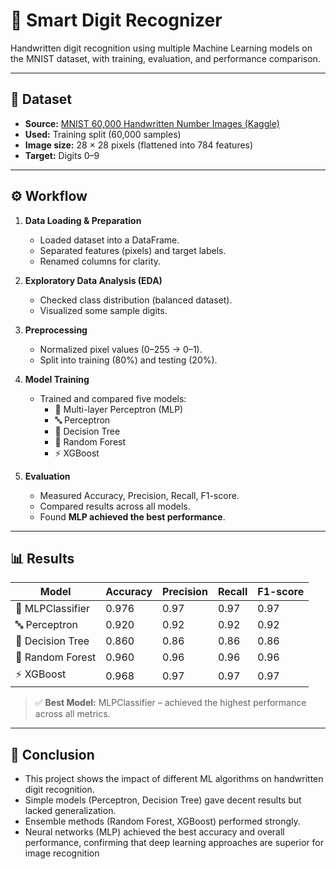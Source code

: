 # 📘 Smart Digit Recognizer

Handwritten digit recognition using multiple Machine Learning models on the MNIST dataset, with training, evaluation, and performance comparison.

---

## 📂 Dataset

- **Source:** [MNIST 60,000 Handwritten Number Images (Kaggle)](https://www.kaggle.com/datasets/oddrationale/mnist-in-csv)  
- **Used:** Training split (60,000 samples)  
- **Image size:** 28 × 28 pixels (flattened into 784 features)  
- **Target:** Digits 0–9  

---

## ⚙️ Workflow

1. **Data Loading & Preparation**
   - Loaded dataset into a DataFrame.
   - Separated features (pixels) and target labels.
   - Renamed columns for clarity.

2. **Exploratory Data Analysis (EDA)**
   - Checked class distribution (balanced dataset).
   - Visualized some sample digits.

3. **Preprocessing**
   - Normalized pixel values (0–255 → 0–1).
   - Split into training (80%) and testing (20%).

4. **Model Training**
   - Trained and compared five models:
     - 🧠 Multi-layer Perceptron (MLP)  
     - 🔤 Perceptron  
     - 🌳 Decision Tree  
     - 🌲 Random Forest  
     - ⚡ XGBoost  

5. **Evaluation**
   - Measured Accuracy, Precision, Recall, F1-score.
   - Compared results across all models.
   - Found **MLP achieved the best performance**.

---

## 📊 Results

| Model              | Accuracy | Precision | Recall | F1-score |
|--------------------|----------|-----------|--------|----------|
| 🧠 MLPClassifier   | 0.976    | 0.97      | 0.97   | 0.97     |
| 🔤 Perceptron      | 0.920    | 0.92      | 0.92   | 0.92     |
| 🌳 Decision Tree   | 0.860    | 0.86      | 0.86   | 0.86     |
| 🌲 Random Forest   | 0.960    | 0.96      | 0.96   | 0.96     |
| ⚡ XGBoost         | 0.968    | 0.97      | 0.97   | 0.97     |

> ✅ **Best Model:** MLPClassifier – achieved the highest performance across all metrics.

---

## 🚀 Conclusion

- This project shows the impact of different ML algorithms on handwritten digit recognition.  
- Simple models (Perceptron, Decision Tree) gave decent results but lacked generalization.  
- Ensemble methods (Random Forest, XGBoost) performed strongly.  
- Neural networks (MLP) achieved the best accuracy and overall performance, confirming that deep learning approaches are superior for image recognition